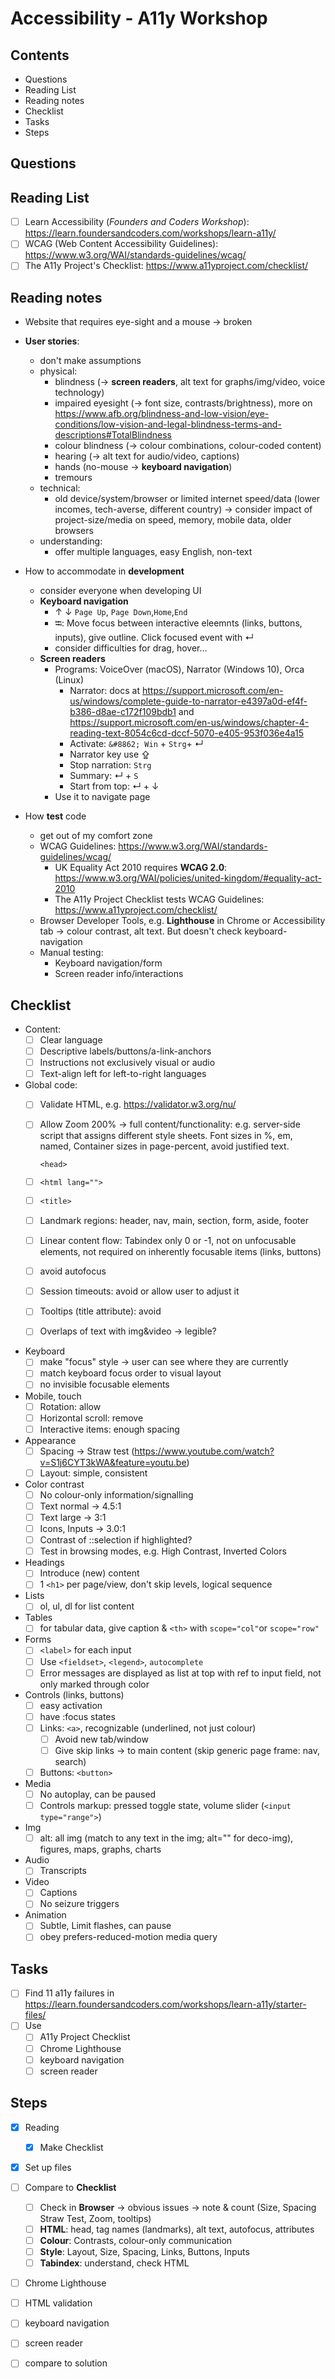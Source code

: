# Accessibility - A11y Workshop

## Contents
- Questions
- Reading List
- Reading notes
- Checklist
- Tasks
- Steps

## Questions



## Reading List

- [ ] Learn Accessibility (*Founders and Coders Workshop*): <https://learn.foundersandcoders.com/workshops/learn-a11y/>
- [ ] WCAG (Web Content Accessibility Guidelines): <https://www.w3.org/WAI/standards-guidelines/wcag/>
- [ ] The A11y Project's Checklist: <https://www.a11yproject.com/checklist/>

## Reading notes

- Website that requires eye-sight and a mouse &rarr; broken
- **User stories**:
    - don't make assumptions
    - physical: 
        - blindness (&rarr; **screen readers**, alt text for graphs/img/video, voice technology)
        - impaired eyesight (&rarr; font size, contrasts/brightness), more on <https://www.afb.org/blindness-and-low-vision/eye-conditions/low-vision-and-legal-blindness-terms-and-descriptions#TotalBlindness>
        - colour blindness (&rarr; colour combinations, colour-coded content)
        - hearing (&rarr; alt text for audio/video, captions)
        - hands (no-mouse &rarr; **keyboard navigation**)
        - tremours
    - technical:
        - old device/system/browser or limited internet speed/data (lower incomes, tech-averse, different country) &rarr; consider impact of project-size/media on speed, memory, mobile data, older browsers
    - understanding:
        - offer multiple languages, easy English, non-text

- How to accommodate in **development**
    - consider everyone when developing UI
    - **Keyboard navigation**
        - &uarr; &darr; `Page Up`, `Page Down`,`Home`,`End`
        - &#11134;: Move focus between interactive eleemnts (links, buttons, inputs), give outline. Click focused event with &#8629;
        - consider difficulties for drag, hover...
    - **Screen readers**
        - Programs: VoiceOver (macOS), Narrator (Windows 10), Orca (Linux)
            - Narrator: docs at <https://support.microsoft.com/en-us/windows/complete-guide-to-narrator-e4397a0d-ef4f-b386-d8ae-c172f109bdb1> and <https://support.microsoft.com/en-us/windows/chapter-4-reading-text-8054c6cd-dccf-5070-e405-953f036e4a15>
            - Activate: `&#8862; Win` + `Strg`+ &#8629;
            - Narrator key use &#8682;
            - Stop narration: `Strg`
            - Summary: &#8629; + `S`
            - Start from top: &#8629; + &darr;
        - Use it to navigate page

- How **test** code
    - get out of my comfort zone
    - WCAG Guidelines: <https://www.w3.org/WAI/standards-guidelines/wcag/>
        - UK Equality Act 2010 requires **WCAG 2.0**: <https://www.w3.org/WAI/policies/united-kingdom/#equality-act-2010>
        - The A11y Project Checklist tests WCAG Guidelines: <https://www.a11yproject.com/checklist/>
    - Browser Developer Tools, e.g. **Lighthouse** in Chrome or Accessibility tab &rarr; colour contrast, alt text. But doesn't check keyboard-navigation
    - Manual testing:
        - Keyboard navigation/form
        - Screen reader info/interactions

## Checklist

- Content: 
    - [ ] Clear language
    - [ ] Descriptive labels/buttons/a-link-anchors
    - [ ] Instructions not exclusively visual or audio
    - [ ] Text-align left for left-to-right languages
- Global code: 
    - [ ] Validate HTML, e.g. <https://validator.w3.org/nu/>
    - [ ] Allow Zoom 200% &rarr; full content/functionality: e.g. server-side script that assigns different style sheets. Font sizes in %, em, named, Container sizes in page-percent, avoid justified text.
       
       `<head>`
    - [ ] `<html lang="">`
    - [ ] `<title>`
    - [ ] Landmark regions: header, nav, main, section, form, aside, footer
    - [ ] Linear content flow: Tabindex only 0 or -1, not on unfocusable elements, not required on inherently focusable items (links, buttons)
    - [ ] avoid autofocus
    - [ ] Session timeouts: avoid or allow user to adjust it
    - [ ] Tooltips (title attribute): avoid
    - [ ] Overlaps of text with img&video &rarr; legible?
- Keyboard
    - [ ] make "focus" style &rarr; user can see where they are currently
    - [ ] match keyboard focus order to visual layout
    - [ ] no invisible focusable elements
- Mobile, touch
    - [ ] Rotation: allow
    - [ ] Horizontal scroll: remove
    - [ ] Interactive items: enough spacing
- Appearance
    - [ ] Spacing &rarr; Straw test (<https://www.youtube.com/watch?v=S1j6CYT3kWA&feature=youtu.be>)
    - [ ] Layout: simple, consistent
- Color contrast
    - [ ] No colour-only information/signalling
    - [ ] Text normal &rarr; 4.5:1
    - [ ] Text large &rarr; 3:1
    - [ ] Icons, Inputs &rarr; 3.0:1
    - [ ] Contrast of ::selection if highlighted?
    - [ ] Test in browsing modes, e.g. High Contrast, Inverted Colors
- Headings
    - [ ] Introduce (new) content 
    - [ ] 1 `<h1>` per page/view, don't skip levels, logical sequence
- Lists
    - [ ] ol, ul, dl for list content
- Tables
    - [ ] for tabular data, give caption & `<th>` with `scope="col"`or `scope="row"`
- Forms
    - [ ] `<label>` for each input
    - [ ] Use `<fieldset>`, `<legend>`, `autocomplete`
    - [ ] Error messages are displayed as list at top with ref to input field, not only marked through color
- Controls (links, buttons)
    - [ ] easy activation
    - [ ] have :focus states
    - [ ] Links: `<a>`, recognizable (underlined, not just colour)
        - [ ] Avoid new tab/window
        - [ ] Give skip links &rarr; to main content (skip generic page frame: nav, search)
    - [ ] Buttons: `<button>`
- Media
    - [ ] No autoplay, can be paused
    - [ ] Controls markup: pressed toggle state, volume slider (`<input type="range">`)
- Img
    - [ ] alt: all img (match to any text in the img; alt="" for deco-img), figures, maps, graphs, charts
- Audio
    - [ ] Transcripts
- Video
    - [ ] Captions
    - [ ] No seizure triggers
- Animation
    - [ ] Subtle, Limit flashes, can pause
    - [ ] obey prefers-reduced-motion media query

## Tasks

- [ ] Find 11 a11y failures in <https://learn.foundersandcoders.com/workshops/learn-a11y/starter-files/>
- [ ] Use
    - [ ] A11y Project Checklist
    - [ ] Chrome Lighthouse
    - [ ] keyboard navigation
    - [ ] screen reader

## Steps

- [x] Reading
    - [x] Make Checklist
- [x] Set up files
- [ ] Compare to **Checklist**
    - [ ] Check in **Browser** &rarr; obvious issues &rarr; note & count (Size, Spacing Straw Test, Zoom, tooltips)
    - [ ] **HTML**: head, tag names (landmarks), alt text, autofocus, attributes
    - [ ] **Colour**: Contrasts, colour-only communication 
    - [ ] **Style**: Layout, Size, Spacing, Links, Buttons, Inputs
    - [ ] **Tabindex**: understand, check HTML
- [ ] Chrome Lighthouse
- [ ] HTML validation
- [ ] keyboard navigation
- [ ] screen reader
- [ ] compare to solution



